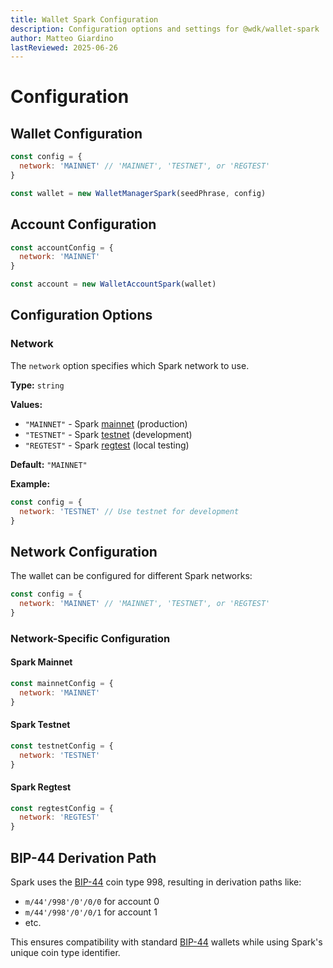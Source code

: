 ```yaml
---
title: Wallet Spark Configuration
description: Configuration options and settings for @wdk/wallet-spark
author: Matteo Giardino
lastReviewed: 2025-06-26
---
```


# Configuration

## Wallet Configuration

```javascript
const config = {
  network: 'MAINNET' // 'MAINNET', 'TESTNET', or 'REGTEST'
}

const wallet = new WalletManagerSpark(seedPhrase, config)
```

## Account Configuration

```javascript
const accountConfig = {
  network: 'MAINNET'
}

const account = new WalletAccountSpark(wallet)
```

## Configuration Options

### Network

The `network` option specifies which Spark network to use.

**Type:** `string`

**Values:**
- `"MAINNET"` - Spark [mainnet](../../../resources/concepts.md#mainnet) (production)
- `"TESTNET"` - Spark [testnet](../../../resources/concepts.md#testnet) (development)
- `"REGTEST"` - Spark [regtest](../../../resources/concepts.md#regtest) (local testing)

**Default:** `"MAINNET"`

**Example:**
```javascript
const config = {
  network: 'TESTNET' // Use testnet for development
}
```

## Network Configuration

The wallet can be configured for different Spark networks:

```javascript
const config = {
  network: 'MAINNET' // 'MAINNET', 'TESTNET', or 'REGTEST'
}
```

### Network-Specific Configuration

#### Spark Mainnet

```javascript
const mainnetConfig = {
  network: 'MAINNET'
}
```

#### Spark Testnet

```javascript
const testnetConfig = {
  network: 'TESTNET'
}
```

#### Spark Regtest

```javascript
const regtestConfig = {
  network: 'REGTEST'
}
```

## BIP-44 Derivation Path

Spark uses the [BIP-44](../../../resources/concepts.md#bip-44-multi-account-hierarchy) coin type 998, resulting in derivation paths like:
- `m/44'/998'/0'/0/0` for account 0
- `m/44'/998'/0'/0/1` for account 1
- etc.

This ensures compatibility with standard [BIP-44](../../../resources/concepts.md#bip-44-multi-account-hierarchy) wallets while using Spark's unique coin type identifier. 